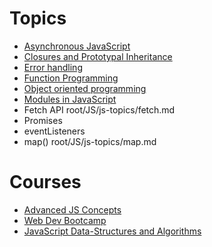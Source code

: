 # Topics
- [Asynchronous JavaScript](https://github.com/Cwarcup/notes/blob/4f2efbacbbcdc5647096099caeeb5fd5d596ed97/javascript-advanced-concepts/Asynchronous-JavaScript.md#asynchronous-javascript)
- [Closures and Prototypal Inheritance](https://github.com/Cwarcup/notes/blob/4f2efbacbbcdc5647096099caeeb5fd5d596ed97/javascript-advanced-concepts/closures-and-prototypal-inheritance.md#create-your-own-prototypes)
- [Error handling](https://github.com/Cwarcup/notes/blob/4f2efbacbbcdc5647096099caeeb5fd5d596ed97/javascript-advanced-concepts/Error-Handling.md#error-handling)
- [Function Programming](https://github.com/Cwarcup/notes/blob/4f2efbacbbcdc5647096099caeeb5fd5d596ed97/javascript-advanced-concepts/Functional-Priogramming.md#idempotence)
- [Object oriented programming](https://github.com/Cwarcup/notes/blob/4f2efbacbbcdc5647096099caeeb5fd5d596ed97/javascript-advanced-concepts/Object-Oriented-Programming.md#oop-and-fp-are-paradigms-that-allow-us-to-organize-code)
- [Modules in JavaScript](https://github.com/Cwarcup/notes/blob/4f2efbacbbcdc5647096099caeeb5fd5d596ed97/javascript-advanced-concepts/Modules-in-Javascript.md#modules-in-javascript)
- Fetch API root/JS/js-topics/fetch.md
- Promises
- eventListeners
- map() root/JS/js-topics/map.md

# Courses
- [Advanced JS Concepts](https://www.udemy.com/course/advanced-javascript-concepts/)
- [Web Dev Bootcamp](https://www.udemy.com/course/the-complete-web-development-bootcamp/)
- [JavaScript Data-Structures and Algorithms](https://www.udemy.com/course/js-algorithms-and-data-structures-masterclass/)